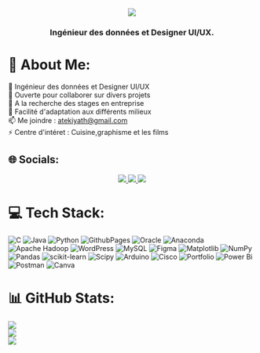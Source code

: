 <h1 align="center">
    <img src="https://readme-typing-svg.herokuapp.com/?font=Righteous&size=35&center=true&vCenter=true&width=500&height=70&duration=4000&lines=Salut!+👋;+Je+suis+Tekiyath+AMOUSSA+." />
</h1>

<h3 align="center">Ingénieur des données et Designer UI/UX.</h3>


# 💫 About Me:
🔭 Ingénieur des données et Designer UI/UX<br>👯 Ouverte pour collaborer sur divers projets<br>🤝 A la recherche des stages en entreprise<br>🌱 Facilité d'adaptation aux différents milieux<br>📫 Me joindre : atekiyath@gmail.com<br>⚡ Centre d'intéret : Cuisine,graphisme et les films </p>


## 🌐 Socials:
<div align="center"> 
<a href="https://www.instagram.com/teky_ams/">
    <img src="https://img.shields.io/badge/Instagram-%23E4405F.svg?logo=Instagram&logoColor=white" />
  </a>
</a>
     <a href="https://www.linkedin.com/in/Tèkiyath-Amoussa-08962b222?fbclid=PAAaZzhhrsEpvnUsholK4R7o5iHgTeKlB9VAiJ7YJh0zMyac-iMOuoSsiinXM_aem_AV5uOTNTZU2vT9YYAz1MAlQzPrBa8YH2peyr46QDzkcw2QF6o210noNbBylUGK011Gc">
    <img src="https://img.shields.io/badge/LinkedIn-%230077B5.svg?logo=linkedin&logoColor=white" />
  </a>
   <a href="https://pinterest.com/Tèkiyath Amoussa/">
    <img src="https://img.shields.io/badge/Pinterest-%23E60023.svg?logo=Pinterest&logoColor=white" />
  </a>
  </div>

# 💻 Tech Stack:
![C](https://img.shields.io/badge/c-%2300599C.svg?style=for-the-badge&logo=c&logoColor=white) ![Java](https://img.shields.io/badge/java-%23ED8B00.svg?style=for-the-badge&logo=openjdk&logoColor=white) ![Python](https://img.shields.io/badge/python-3670A0?style=for-the-badge&logo=python&logoColor=ffdd54) ![GithubPages](https://img.shields.io/badge/github%20pages-121013?style=for-the-badge&logo=github&logoColor=white) ![Oracle](https://img.shields.io/badge/Oracle-F80000?style=for-the-badge&logo=oracle&logoColor=white) ![Anaconda](https://img.shields.io/badge/Anaconda-%2344A833.svg?style=for-the-badge&logo=anaconda&logoColor=white) ![Apache Hadoop](https://img.shields.io/badge/Apache%20Hadoop-66CCFF?style=for-the-badge&logo=apachehadoop&logoColor=black) ![WordPress](https://img.shields.io/badge/WordPress-%23117AC9.svg?style=for-the-badge&logo=WordPress&logoColor=white) ![MySQL](https://img.shields.io/badge/mysql-%2300000f.svg?style=for-the-badge&logo=mysql&logoColor=white) ![Figma](https://img.shields.io/badge/figma-%23F24E1E.svg?style=for-the-badge&logo=figma&logoColor=white) ![Matplotlib](https://img.shields.io/badge/Matplotlib-%23ffffff.svg?style=for-the-badge&logo=Matplotlib&logoColor=black) ![NumPy](https://img.shields.io/badge/numpy-%23013243.svg?style=for-the-badge&logo=numpy&logoColor=white) ![Pandas](https://img.shields.io/badge/pandas-%23150458.svg?style=for-the-badge&logo=pandas&logoColor=white) ![scikit-learn](https://img.shields.io/badge/scikit--learn-%23F7931E.svg?style=for-the-badge&logo=scikit-learn&logoColor=white) ![Scipy](https://img.shields.io/badge/SciPy-%230C55A5.svg?style=for-the-badge&logo=scipy&logoColor=%white) ![Arduino](https://img.shields.io/badge/-Arduino-00979D?style=for-the-badge&logo=Arduino&logoColor=white) ![Cisco](https://img.shields.io/badge/cisco-%23049fd9.svg?style=for-the-badge&logo=cisco&logoColor=black) ![Portfolio](https://img.shields.io/badge/Portfolio-%23000000.svg?style=for-the-badge&logo=firefox&logoColor=#FF7139) ![Power Bi](https://img.shields.io/badge/power_bi-F2C811?style=for-the-badge&logo=powerbi&logoColor=black) ![Postman](https://img.shields.io/badge/Postman-FF6C37?style=for-the-badge&logo=postman&logoColor=white) ![Canva](https://img.shields.io/badge/Canva-%2300C4CC.svg?style=for-the-badge&logo=Canva&logoColor=white)
# 📊 GitHub Stats:
![](https://github-readme-stats.vercel.app/api?username=TekyAms&theme=dark&hide_border=false&include_all_commits=false&count_private=false)<br/>
![](https://github-readme-streak-stats.herokuapp.com/?user=TekyAms&theme=dark&hide_border=false)<br/>
![](https://github-readme-stats.vercel.app/api/top-langs/?username=TekyAms&theme=dark&hide_border=false&include_all_commits=false&count_private=false&layout=compact)

<!-- Proudly created with GPRM ( https://gprm.itsvg.in ) -->
